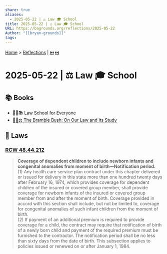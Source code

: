 ```yaml
---
share: true
aliases:
  - 2025-05-22 | ⚖️ Law 🎓 School
title: 2025-05-22 | ⚖️ Law 🎓 School
URL: https://bagrounds.org/reflections/2025-05-22
Author: "[[bryan-grounds]]"
tags: 
---
```

[Home](../index.md) > [Reflections](./index.md) | [⏮️](./2025-05-21.md) [⏭️](./2025-05-23.md)  
# 2025-05-22 | ⚖️ Law 🎓 School  
## 📚 Books  
- [🧑‍⚖️📚 Law School for Everyone](../books/law-school-for-everyone.md)  
- [📜🌿⚖️ The Bramble Bush: On Our Law and Its Study](../books/the-bramble-bush-on-our-law-and-its-study.md)  
  
## 📜 Laws  
### [RCW 48.44.212](https://app.leg.wa.gov/rcw/default.aspx?cite=48.44.212)  
> **Coverage of dependent children to include newborn infants and congenital anomalies from moment of birth—Notification period.**  
(1) Any health care service plan contract under this chapter delivered or issued for delivery in this state more than one hundred twenty days after February 16, 1974, which provides coverage for dependent children of the insured or covered group member, shall provide coverage for newborn infants of the insured or covered group member from and after the moment of birth. Coverage provided in accord with this section shall include, but not be limited to, coverage for congenital anomalies of such infant children from the moment of birth.  
(2) If payment of an additional premium is required to provide coverage for a child, the contract may require that notification of birth of a newly born child and payment of the required premium must be furnished to the contractor. The notification period shall be no less than sixty days from the date of birth. This subsection applies to policies issued or renewed on or after January 1, 1984.  
